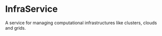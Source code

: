 # InfraService
A service for managing computational infrastructures like clusters, clouds and grids. 
